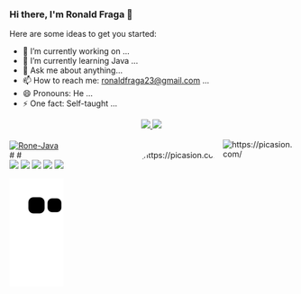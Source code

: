 ### Hi there, I'm Ronald Fraga 👋

Here are some ideas to get you started:

- 🔭 I’m currently working on ...
- 🌱 I’m currently learning Java ...
- 💬 Ask me about anything...
- 📫 How to reach me: ronaldfraga23@gmail.com  ...
- 😄 Pronouns: He ...
- ⚡ One fact: Self-taught ...

<div align="center">
  <a href="https://github.com/Ronaldfraga">
  <img height="160em" src="https://github-readme-stats.vercel.app/api?username=Ronaldfraga&show_icons=true&theme=dracula&include_all_commits=true&count_private=true"/>
  <img height="160em" src="https://github-readme-stats.vercel.app/api/top-langs/?username=Ronaldfraga&layout=compact&langs_count=7&theme=dracula"/>
</div>
<div style="display: inline_block"><br>
<img align="center" alt="Rone-Java" height="80" width="90" img src="https://cdn.jsdelivr.net/gh/devicons/devicon/icons/java/java-original-wordmark.svg">
<img align="right"a img src="https://i.picasion.com/pic92/e6edf4b2a0c1c19e632eda08f2cbbc9d.gif" width="125" height="125" border="0" alt="https://picasion.com/" /></a><br /></a>
<img align="right" alt="https://picasion.com/" height="150" style="border-radius:50px;" src="https://i.picasion.com/pic92/e6edf4b2a0c1c19e632eda08f2cbbc9d.gif">
</div>
#
#

<div> 
  <a href="https://www.youtube.com/channel/UCTwvpZ9v11FWVuO4tmM07-g" target="_blank"><img src="https://img.shields.io/badge/YouTube-FF0000?style=for-the-badge&logo=youtube&logoColor=white" target="_blank"></a>
  <a href="https://www.instagram.com/ronaldfraga23/" target="_blank"><img src="https://img.shields.io/badge/-Instagram-%23E4405F?style=for-the-badge&logo=instagram&logoColor=white" target="_blank"></a>
 	 <a href="https://discord.gg/cH7hgDfyDx" target="_blank"><img src="https://img.shields.io/badge/Discord-7289DA?style=for-the-badge&logo=discord&logoColor=white" target="_blank"></a> 
  <a href = "mailto:ronaldfraga23@gmail.com"><img src="https://img.shields.io/badge/-Gmail-%23333?style=for-the-badge&logo=gmail&logoColor=white" target="_blank"></a>
  <a href="https://www.linkedin.com/in/ronald-fraga-795601241/" target="_blank"><img src="https://img.shields.io/badge/-LinkedIn-%230077B5?style=for-the-badge&logo=linkedin&logoColor=white" target="_blank"></a> 
 
  ![Snake animation](https://github.com/rafaballerini/rafaballerini/blob/output/github-contribution-grid-snake.svg)
 
</div>
